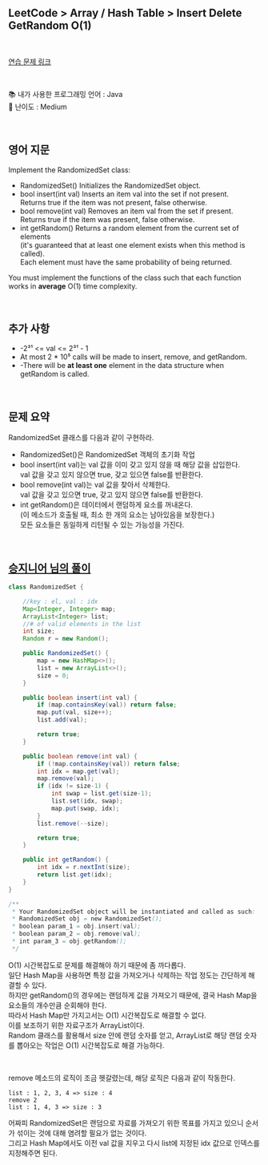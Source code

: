 ## **LeetCode > Array / Hash Table > Insert Delete GetRandom O(1)**

</br>

[연습 문제 링크](https://leetcode.com/problems/insert-delete-getrandom-o1/)

</br>

📚 내가 사용한 프로그래밍 언어 : Java  
🎢 난이도 : Medium

</br>

## 영어 지문

Implement the RandomizedSet class:

- RandomizedSet() Initializes the RandomizedSet object.
- bool insert(int val) Inserts an item val into the set if not present.  
  Returns true if the item was not present, false otherwise.
- bool remove(int val) Removes an item val from the set if present.  
  Returns true if the item was present, false otherwise.
- int getRandom() Returns a random element from the current set of elements  
  (it's guaranteed that at least one element exists when this method is called).  
   Each element must have the same probability of being returned.

You must implement the functions of the class such that each function works in **average** O(1) time complexity.

</br>

## 추가 사항

- -2³¹ <= val <= 2³¹ - 1
- At most 2 \* 10⁵ calls will be made to insert, remove, and getRandom.
- -There will be **at least one** element in the data structure when getRandom is called.

</br>

## 문제 요약

RandomizedSet 클래스를 다음과 같이 구현하라.

- RandomizedSet()은 RandomizedSet 객체의 초기화 작업
- bool insert(int val)는 val 값을 이미 갖고 있지 않을 때 해당 값을 삽입한다.  
  val 값을 갖고 있지 않으면 true, 갖고 있으면 false를 반환한다.
- bool remove(int val)는 val 값을 찾아서 삭제한다.  
  val 값을 갖고 있으면 true, 갖고 있지 않으면 false를 반환한다.
- int getRandom()은 데이터에서 랜덤하게 요소를 꺼내온다.  
  (이 메소드가 호출될 때, 최소 한 개의 요소는 남아있음을 보장한다.)  
  모든 요소들은 동일하게 리턴될 수 있는 가능성을 가진다.

</br>

## [승지니어 님의 풀이](https://www.youtube.com/watch?v=dei_SHqRIZ8&ab_channel=%EC%8A%B9%EC%A7%80%EB%8B%88%EC%96%B4Sengineer)

```java
class RandomizedSet {

    //key : el, val : idx
    Map<Integer, Integer> map;
    ArrayList<Integer> list;
    //# of valid elements in the list
    int size;
    Random r = new Random();

    public RandomizedSet() {
        map = new HashMap<>();
        list = new ArrayList<>();
        size = 0;
    }

    public boolean insert(int val) {
        if (map.containsKey(val)) return false;
        map.put(val, size++);
        list.add(val);

        return true;
    }

    public boolean remove(int val) {
        if (!map.containsKey(val)) return false;
        int idx = map.get(val);
        map.remove(val);
        if (idx != size-1) {
            int swap = list.get(size-1);
            list.set(idx, swap);
            map.put(swap, idx);
        }
        list.remove(--size);

        return true;
    }

    public int getRandom() {
        int idx = r.nextInt(size);
        return list.get(idx);
    }
}

/**
 * Your RandomizedSet object will be instantiated and called as such:
 * RandomizedSet obj = new RandomizedSet();
 * boolean param_1 = obj.insert(val);
 * boolean param_2 = obj.remove(val);
 * int param_3 = obj.getRandom();
 */
```

O(1) 시간복잡도로 문제를 해결해야 하기 때문에 좀 까다롭다.  
일단 Hash Map을 사용하면 특정 값을 가져오거나 삭제하는 작업 정도는 간단하게 해결할 수 있다.  
하지만 getRandom()의 경우에는 랜덤하게 값을 가져오기 때문에, 결국 Hash Map을 요소들의 개수만큼 순회해야 한다.  
따라서 Hash Map만 가지고서는 O(1) 시간복잡도로 해결할 수 없다.  
이를 보조하기 위한 자료구조가 ArrayList이다.  
Random 클래스를 활용해서 size 안에 랜덤 숫자를 얻고, ArrayList로 해당 랜덤 숫자를 뽑아오는 작업은 O(1) 시간복잡도로 해결 가능하다.

</br>

remove 메소드의 로직이 조금 헷갈렸는데, 해당 로직은 다음과 같이 작동한다.

```
list : 1, 2, 3, 4 => size : 4
remove 2
list : 1, 4, 3 => size : 3
```

어짜피 RandomizedSet은 랜덤으로 자료를 가져오기 위한 목표를 가지고 있으니 순서가 섞이는 것에 대해 염려할 필요가 없는 것이다.  
그리고 Hash Map에서도 이전 val 값을 지우고 다시 list에 지정된 idx 값으로 인덱스를 지정해주면 된다.
